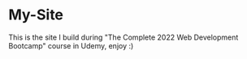 # My-Site
This is the site I build during  "The Complete 2022 Web Development Bootcamp"  course in Udemy, enjoy :)
